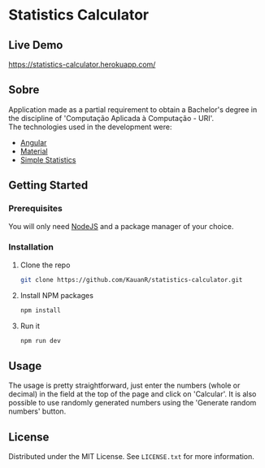 # Statistics Calculator

## Live Demo
https://statistics-calculator.herokuapp.com/

## Sobre
Application made as a partial requirement to obtain a Bachelor's degree in the discipline of 'Computação Aplicada à Computação - URI'.
<br>
The technologies used in the development were:
* [Angular](https://angular.io/)
* [Material](https://material.angular.io/)
* [Simple Statistics](https://simplestatistics.org/)


<!-- GETTING STARTED -->
## Getting Started
### Prerequisites
You will only need [NodeJS](https://nodejs.org/en/download/) and a package manager of your choice.

### Installation
1. Clone the repo
   ```sh
   git clone https://github.com/KauanR/statistics-calculator.git
   ```
2. Install NPM packages
   ```sh
   npm install
   ```
4. Run it
   ```sh
   npm run dev
   ```

<!-- USAGE EXAMPLES -->
## Usage
The usage is pretty straightforward, just enter the numbers (whole or decimal) in the field at the top of the page and click on 'Calcular'. It is also possible to use randomly generated numbers using the 'Generate random numbers' button.

<!-- LICENSE -->
## License
Distributed under the MIT License. See `LICENSE.txt` for more information.
